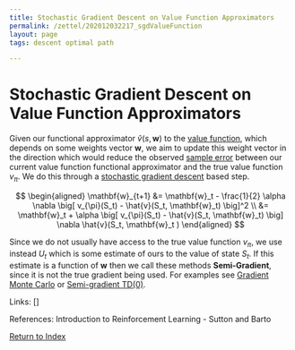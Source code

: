 ```yaml
---
title: Stochastic Gradient Descent on Value Function Approximators
permalink: /zettel/202012032217_sgdValueFunction
layout: page
tags: descent optimal path

---
```

# Stochastic Gradient Descent on Value Function Approximators

Given our functional approximator $\hat{v}(s, \mathbf{w})$ to the [value function](202011221845_valueFunctions), 
which depends on some weights vector $\mathbf{w}$, we aim to update this weight vector in 
the direction which would reduce the observed [sample error](202012032202_meanSquaredValueError) between our current value function
functional approximator and the true value function $v_{\pi}$. We do this through a 
[stochastic gradient descent](202104051024_stochasticGradientDescent) based step.

$$
\begin{aligned}
\mathbf{w}_{t+1} &= \mathbf{w}_t - \frac{1}{2} \alpha \nabla \big[ v_{\pi}(S_t) - \hat{v}(S_t, \mathbf{w}_t) \big]^2 \\
&= \mathbf{w}_t + \alpha \big[ v_{\pi}(S_t) - \hat{v}(S_t, \mathbf{w}_t) \big] \nabla \hat{v}(S_t, \mathbf{w}_t )
\end{aligned}
$$

Since we do not usually have access to the true value function $v_{\pi}$, we use instead 
$U_t$ which is some estimate of ours to the value of state $S_t$. If this estimate is a function of $\mathbf{w}$ 
then we call these methods **Semi-Gradient**, since it is not the true gradient being used. For examples see 
[Gradient Monte Carlo](202012032231_gradientMonteCarlo) or [Semi-gradient TD(0)](202012032232_semigradientTDZero).

Links: []

References: Introduction to Reinforcement Learning - Sutton and Barto

[Return to Index](index)